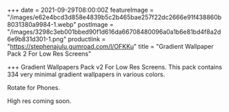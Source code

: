 +++
date = 2021-09-29T08:00:00Z
featureImage = "/images/e62e4bcd3d858e4839b5c2b465bae257f22dc2666e91f438860b8031380a9984-1.webp"
postImage = "/images/3298c3eb001bbed90f1d616da66708480096a0a1b6e81bd4f8a2d6e9b831d301-1.png"
productlink = "https://stephenajulu.gumroad.com/l/OFKKu"
title = "Gradient Wallpaper Pack 2 For Low Res Screens"

+++
Gradient Wallpapers Pack v2 For Low Res Screens. This pack contains 334 very minimal gradient wallpapers in various colors.

Rotate for Phones.

High res coming soon.